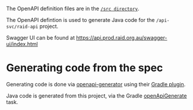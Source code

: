 The OpenAPI definition files are in the [`/src directory`](./src).

The OpenAPI defintion is used to generate Java code for the 
`/api-svc/raid-api` project.

Swagger UI can be found at https://api.prod.raid.org.au/swagger-ui/index.html 

# Generating code from the spec

Generating code is done via [openapi-generator](https://github.com/OpenAPITools/openapi-generator)
using their [Gradle plugin](https://github.com/OpenAPITools/openapi-generator/blob/master/modules/openapi-generator-gradle-plugin/README.adoc).

Java code is generated from this project, via the Gradle 
[openApiGenerate](./build.gradle) task.
